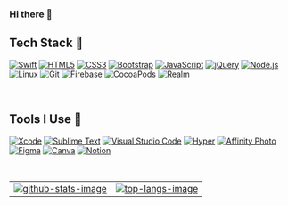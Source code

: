 ### Hi there 👋

<!--
**tentendotz/tentendotz** is a ✨ _special_ ✨ repository because its `README.md` (this file) appears on your GitHub profile.

Here are some ideas to get you started:

- 🔭 I’m currently working on ...
- 🌱 I’m currently learning ...
- 👯 I’m looking to collaborate on ...
- 🤔 I’m looking for help with ...
- 💬 Ask me about ...
- 📫 How to reach me: ...
- 😄 Pronouns: ...
- ⚡ Fun fact: ...
-->

## Tech Stack 🚀
[![Swift](https://img.shields.io/badge/Swift-FA7343?style=for-the-badge&logo=swift&logoColor=white)](https://github.com/tentendotz)
[![HTML5](https://img.shields.io/badge/HTML5-E34F26?style=for-the-badge&logo=html5&logoColor=white)](https://github.com/tentendotz)
[![CSS3](https://img.shields.io/badge/CSS3-1572B6?style=for-the-badge&logo=css3&logoColor=white)](https://github.com/tentendotz)
[![Bootstrap](https://img.shields.io/badge/Bootstrap-563D7C?style=for-the-badge&logo=bootstrap&logoColor=white)](https://github.com/tentendotz)
[![JavaScript](https://img.shields.io/badge/JavaScript-323330?style=for-the-badge&logo=javascript&logoColor=F7DF1E)](https://github.com/tentendotz)
[![jQuery](https://img.shields.io/badge/jQuery-0769AD?style=for-the-badge&logo=jquery&logoColor=white)](https://github.com/tentendotz)
[![Node.js](https://img.shields.io/badge/Node.js-339933?style=for-the-badge&logo=nodedotjs&logoColor=white)](https://github.com/tentendotz)
[![Linux](https://img.shields.io/badge/Linux-FCC624?style=for-the-badge&logo=linux&logoColor=black)](https://github.com/tentendotz)
[![Git](https://img.shields.io/badge/Git-E44C30?style=for-the-badge&logo=git&logoColor=white)](https://github.com/tentendotz)
[![Firebase](https://img.shields.io/badge/firebase-ffca28?style=for-the-badge&logo=firebase&logoColor=black)](https://github.com/tentendotz)
[![CocoaPods](https://img.shields.io/badge/cocoapods-FA2A02?style=for-the-badge&logo=cocoapods&logoColor=white)](https://github.com/tentendotz)
[![Realm](https://img.shields.io/badge/Realm-39477F?style=for-the-badge&logo=realm&logoColor=white)](https://github.com/tentendotz)


<br>


## Tools I Use 🧰
[![Xcode](https://img.shields.io/badge/Xcode-007ACC?style=for-the-badge&logo=Xcode&logoColor=white)](https://github.com/tentendotz)
[![Sublime Text](https://img.shields.io/badge/sublime_text-%23575757.svg?&style=for-the-badge&logo=sublime-text&logoColor=important)](https://github.com/tentendotz)
[![Visual Studio Code](https://img.shields.io/badge/Visual_Studio_Code-0078D4?style=for-the-badge&logo=visual%20studio%20code&logoColor=white)](https://github.com/tentendotz)
[![Hyper](https://img.shields.io/badge/Hyper-000000?style=for-the-badge&logo=hyper&logoColor=white)](https://github.com/tentendotz)
[![Affinity Photo](https://img.shields.io/badge/affinityphoto-%237E4DD2.svg?style=for-the-badge&logo=affinity-photo&logoColor=white)](https://github.com/tentendotz)
[![Figma](https://img.shields.io/badge/Figma-F24E1E?style=for-the-badge&logo=figma&logoColor=white)](https://github.com/tentendotz)
[![Canva](https://img.shields.io/badge/Canva-%2300C4CC.svg?&style=for-the-badge&logo=Canva&logoColor=white)](https://github.com/tentendotz)
[![Notion](https://img.shields.io/badge/Notion-000000?style=for-the-badge&logo=notion&logoColor=white)](https://github.com/tentendotz)


<br>


<table align="center">
  <tr>
    <td>
      <a href="https://github.com/tentendotz">
        <picture>
          <source media="(prefers-color-scheme: dark)"
            srcset="https://github-readme-stats.vercel.app/api?username=tentendotz&show_icons=true&include_all_commits=true&count_private=true&hide_border=true&theme=nightowl">
          <img alt="github-stats-image"
            src="https://github-readme-stats.vercel.app/api?username=tentendotz&show_icons=true&include_all_commits=true&count_private=true&hide_border=true&theme=buefy">
        </picture>
      </a>
    </td>
    <td>
      <a href="https://github.com/tentendotz">
        <picture>
          <source media="(prefers-color-scheme: dark)"
            srcset="https://github-readme-stats.vercel.app/api/top-langs/?username=tentendotz&langs_count=8&layout=compact&hide_border=true&theme=nightowl">
          <img alt="top-langs-image"
            src="https://github-readme-stats.vercel.app/api/top-langs/?username=tentendotz&langs_count=8&layout=compact&hide_border=true&theme=buefy">
        </picture>
      </a>
    </td>
  </tr>
</table>
